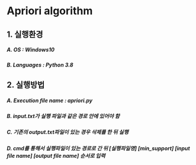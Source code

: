 # Apriori algorithm
## 1.	실행환경
##### A.	OS : Windows10
##### B.	Languages : Python 3.8

## 2.	실행방법
##### A.	Execution file name : apriori.py
##### B.	input.txt가 실행 파일과 같은 경로 안에 있어야 함
##### C.	기존의 output.txt파일이 있는 경우 삭제를 한 뒤 실행
##### D.	cmd를 통해서 실행파일이 있는 경로로 간 뒤 [실행파일명] [min_support] [input file name] [output file name] 순서로 입력
